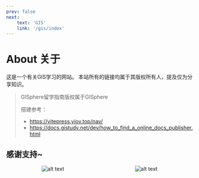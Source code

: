 ```yaml
---
prev: false
next: 
    text: 'GIS'
    link: '/gis/index'
---
```

# About 关于

这是一个有关GIS学习的网站。
本站所有的链接均属于其版权所有人，提及仅为分享知识。

> GISphere留学指南版权属于GISphere
> 
> 
> 搭建参考：
> - https://vitepress.yiov.top/nav/
> - https://docs.gistudy.net/dev/how_to_find_a_online_docs_publisher.html

## 感谢支持~
<div style="display: flex; justify-content: space-around;">
  <img src="https://docs.gistudy.net/thanks/IMG_9512.jpeg" alt="alt text" style="max-width: 50%; height: auto;">
  <img src="https://docs.gistudy.net/thanks/MG_9514.jpeg" alt="alt text" style="max-width: 50%; height: auto;">
</div>